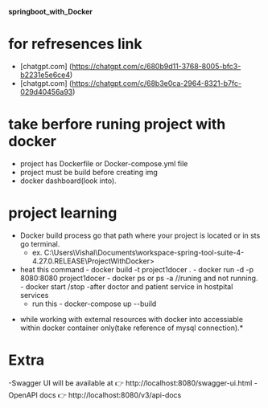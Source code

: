**springboot_with_Docker**

# for refresences link
 - [chatgpt.com] (https://chatgpt.com/c/680b9d11-3768-8005-bfc3-b2231e5e6ce4)
 - [chatgpt.com] (https://chatgpt.com/c/68b3e0ca-2964-8321-b7fc-029d40456a93)

 # take berfore runing project with docker
   - project has Dockerfile or Docker-compose.yml file
   - project must be build before creating img
   - docker dashboard(look into).

# project learning
  - Docker build process go that path where your project is located or in sts go terminal.
      - ex. C:\Users\Vishal\Documents\workspace-spring-tool-suite-4-4.27.0.RELEASE\ProjectWithDocker>
  - heat this command
        - docker build -t  project1docer .
        - docker run -d -p 8080:8080  project1docer 
        - docker ps  or ps -a //runing and not running.
        - docker start /stop 
  -after doctor and patient service in hostpital services 
     - run this
           - docker-compose up --build
 * while working with external resources with docker into accessiable within docker container only(take reference of mysql connection).*

# Extra
-Swagger UI will be available at 👉 http://localhost:8080/swagger-ui.html
-OpenAPI docs 👉 http://localhost:8080/v3/api-docs

